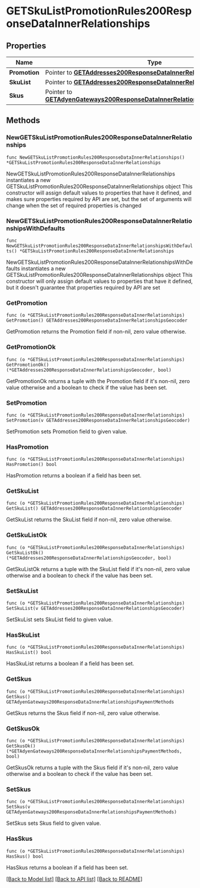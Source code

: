 # GETSkuListPromotionRules200ResponseDataInnerRelationships

## Properties

Name | Type | Description | Notes
------------ | ------------- | ------------- | -------------
**Promotion** | Pointer to [**GETAddresses200ResponseDataInnerRelationshipsGeocoder**](GETAddresses200ResponseDataInnerRelationshipsGeocoder.md) |  | [optional] 
**SkuList** | Pointer to [**GETAddresses200ResponseDataInnerRelationshipsGeocoder**](GETAddresses200ResponseDataInnerRelationshipsGeocoder.md) |  | [optional] 
**Skus** | Pointer to [**GETAdyenGateways200ResponseDataInnerRelationshipsPaymentMethods**](GETAdyenGateways200ResponseDataInnerRelationshipsPaymentMethods.md) |  | [optional] 

## Methods

### NewGETSkuListPromotionRules200ResponseDataInnerRelationships

`func NewGETSkuListPromotionRules200ResponseDataInnerRelationships() *GETSkuListPromotionRules200ResponseDataInnerRelationships`

NewGETSkuListPromotionRules200ResponseDataInnerRelationships instantiates a new GETSkuListPromotionRules200ResponseDataInnerRelationships object
This constructor will assign default values to properties that have it defined,
and makes sure properties required by API are set, but the set of arguments
will change when the set of required properties is changed

### NewGETSkuListPromotionRules200ResponseDataInnerRelationshipsWithDefaults

`func NewGETSkuListPromotionRules200ResponseDataInnerRelationshipsWithDefaults() *GETSkuListPromotionRules200ResponseDataInnerRelationships`

NewGETSkuListPromotionRules200ResponseDataInnerRelationshipsWithDefaults instantiates a new GETSkuListPromotionRules200ResponseDataInnerRelationships object
This constructor will only assign default values to properties that have it defined,
but it doesn't guarantee that properties required by API are set

### GetPromotion

`func (o *GETSkuListPromotionRules200ResponseDataInnerRelationships) GetPromotion() GETAddresses200ResponseDataInnerRelationshipsGeocoder`

GetPromotion returns the Promotion field if non-nil, zero value otherwise.

### GetPromotionOk

`func (o *GETSkuListPromotionRules200ResponseDataInnerRelationships) GetPromotionOk() (*GETAddresses200ResponseDataInnerRelationshipsGeocoder, bool)`

GetPromotionOk returns a tuple with the Promotion field if it's non-nil, zero value otherwise
and a boolean to check if the value has been set.

### SetPromotion

`func (o *GETSkuListPromotionRules200ResponseDataInnerRelationships) SetPromotion(v GETAddresses200ResponseDataInnerRelationshipsGeocoder)`

SetPromotion sets Promotion field to given value.

### HasPromotion

`func (o *GETSkuListPromotionRules200ResponseDataInnerRelationships) HasPromotion() bool`

HasPromotion returns a boolean if a field has been set.

### GetSkuList

`func (o *GETSkuListPromotionRules200ResponseDataInnerRelationships) GetSkuList() GETAddresses200ResponseDataInnerRelationshipsGeocoder`

GetSkuList returns the SkuList field if non-nil, zero value otherwise.

### GetSkuListOk

`func (o *GETSkuListPromotionRules200ResponseDataInnerRelationships) GetSkuListOk() (*GETAddresses200ResponseDataInnerRelationshipsGeocoder, bool)`

GetSkuListOk returns a tuple with the SkuList field if it's non-nil, zero value otherwise
and a boolean to check if the value has been set.

### SetSkuList

`func (o *GETSkuListPromotionRules200ResponseDataInnerRelationships) SetSkuList(v GETAddresses200ResponseDataInnerRelationshipsGeocoder)`

SetSkuList sets SkuList field to given value.

### HasSkuList

`func (o *GETSkuListPromotionRules200ResponseDataInnerRelationships) HasSkuList() bool`

HasSkuList returns a boolean if a field has been set.

### GetSkus

`func (o *GETSkuListPromotionRules200ResponseDataInnerRelationships) GetSkus() GETAdyenGateways200ResponseDataInnerRelationshipsPaymentMethods`

GetSkus returns the Skus field if non-nil, zero value otherwise.

### GetSkusOk

`func (o *GETSkuListPromotionRules200ResponseDataInnerRelationships) GetSkusOk() (*GETAdyenGateways200ResponseDataInnerRelationshipsPaymentMethods, bool)`

GetSkusOk returns a tuple with the Skus field if it's non-nil, zero value otherwise
and a boolean to check if the value has been set.

### SetSkus

`func (o *GETSkuListPromotionRules200ResponseDataInnerRelationships) SetSkus(v GETAdyenGateways200ResponseDataInnerRelationshipsPaymentMethods)`

SetSkus sets Skus field to given value.

### HasSkus

`func (o *GETSkuListPromotionRules200ResponseDataInnerRelationships) HasSkus() bool`

HasSkus returns a boolean if a field has been set.


[[Back to Model list]](../README.md#documentation-for-models) [[Back to API list]](../README.md#documentation-for-api-endpoints) [[Back to README]](../README.md)


